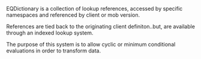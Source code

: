 EQDictionary is a collection of lookup references, accessed by specific namespaces and referenced by client or mob version.

References are tied back to the originating client definiton..but, are available through an indexed lookup system.

The purpose of this system is to allow cyclic or minimum conditional evaluations in order to transform data.